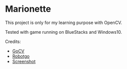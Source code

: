 # Marionette

This project is only for my learning purpose with OpenCV.

Tested with game running on BlueStacks and Windows10.

Credits:

- [GoCV](https://github.com/hybridgroup/gocv)
- [Robotgo](https://github.com/go-vgo/robotgo)
- [Screenshot](https://github.com/kbinani/screenshot)